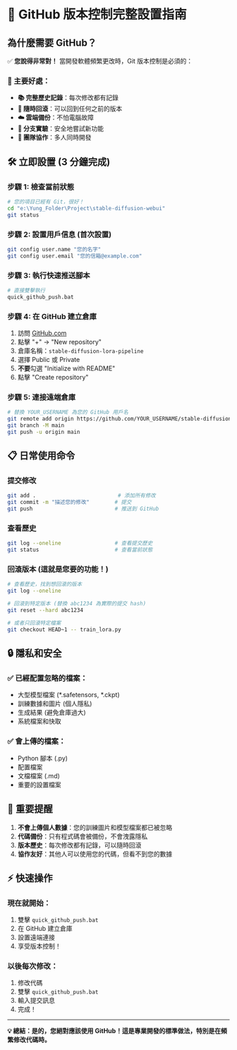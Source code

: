 # 🚀 GitHub 版本控制完整設置指南

## 為什麼需要 GitHub？

✅ **您說得非常對！** 當開發軟體頻繁更改時，Git 版本控制是必須的：

### 🎯 主要好處：
- **📚 完整歷史記錄**：每次修改都有記錄
- **🔄 隨時回滾**：可以回到任何之前的版本  
- **☁️ 雲端備份**：不怕電腦故障
- **🔀 分支實驗**：安全地嘗試新功能
- **👥 團隊協作**：多人同時開發

## 🛠️ 立即設置 (3 分鐘完成)

### 步驟 1: 檢查當前狀態
```bash
# 您的項目已經有 Git，很好！
cd "e:\Yung_Folder\Project\stable-diffusion-webui"
git status
```

### 步驟 2: 設置用戶信息 (首次設置)
```bash
git config user.name "您的名字"
git config user.email "您的信箱@example.com"
```

### 步驟 3: 執行快速推送腳本
```bash
# 直接雙擊執行
quick_github_push.bat
```

### 步驟 4: 在 GitHub 建立倉庫
1. 訪問 [GitHub.com](https://github.com)
2. 點擊 "+" → "New repository"
3. 倉庫名稱：`stable-diffusion-lora-pipeline`
4. 選擇 Public 或 Private
5. **不要**勾選 "Initialize with README"
6. 點擊 "Create repository"

### 步驟 5: 連接遠端倉庫
```bash
# 替換 YOUR_USERNAME 為您的 GitHub 用戶名
git remote add origin https://github.com/YOUR_USERNAME/stable-diffusion-lora-pipeline.git
git branch -M main
git push -u origin main
```

## 📋 日常使用命令

### 提交修改
```bash
git add .                          # 添加所有修改
git commit -m "描述您的修改"        # 提交
git push                          # 推送到 GitHub
```

### 查看歷史
```bash
git log --oneline                 # 查看提交歷史
git status                        # 查看當前狀態
```

### 回滾版本 (這就是您要的功能！)
```bash
# 查看歷史，找到想回滾的版本
git log --oneline

# 回滾到特定版本 (替換 abc1234 為實際的提交 hash)
git reset --hard abc1234

# 或者只回滾特定檔案
git checkout HEAD~1 -- train_lora.py
```

## 🔒 隱私和安全

### ✅ 已經配置忽略的檔案：
- 大型模型檔案 (*.safetensors, *.ckpt)
- 訓練數據和圖片 (個人隱私)
- 生成結果 (避免倉庫過大)
- 系統檔案和快取

### ✅ 會上傳的檔案：
- Python 腳本 (.py)
- 配置檔案
- 文檔檔案 (.md)
- 重要的設置檔案

## 🚨 重要提醒

1. **不會上傳個人數據**：您的訓練圖片和模型檔案都已被忽略
2. **代碼備份**：只有程式碼會被備份，不會洩露隱私
3. **版本歷史**：每次修改都有記錄，可以隨時回滾
4. **協作友好**：其他人可以使用您的代碼，但看不到您的數據

## ⚡ 快速操作

### 現在就開始：
1. 雙擊 `quick_github_push.bat`
2. 在 GitHub 建立倉庫
3. 設置遠端連接
4. 享受版本控制！

### 以後每次修改：
1. 修改代碼
2. 雙擊 `quick_github_push.bat`
3. 輸入提交訊息
4. 完成！

---

**💡 總結：是的，您絕對應該使用 GitHub！這是專業開發的標準做法，特別是在頻繁修改代碼時。**
